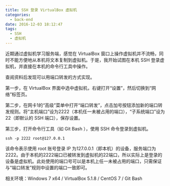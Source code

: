 ```yaml
---
title: SSH 登录 VirtualBox 虚拟机
categories:
  - back-end
date: 2016-12-03 18:12:47
tags:
  - SSH
  - 虚拟机
---
```


近期通过虚拟机学习服务端，感觉在 VirtualBox 窗口上操作虚拟机并不流畅，同时不能方便地从本机将文本复制到虚拟机。于是，我开始试图在本机 SSH 登录虚拟机，并直接在本机的命令行工具中操作。

<!-- more -->

查阅资料后发现可以用端口转发的方式实现。

第一步，在 VirtualBox 界面中选中虚拟机，右键打开“设置”，然后切换到“网络”标签页。

第二步，在网卡1的“高级”菜单中打开“端口转发”，点击加号按钮添加新的端口转发规则。将“主机端口”设为2222（本机任一未被占用的端口），“子系统端口”设为22（即默认的 SSH 端口），保存设置。

第三步，打开命令行工具（如 Git Bash ），使用 SSH 命令登录到虚拟机。

```
ssh -p 2222 root@127.0.0.1
```

该命令表示使用 root 账号登录 IP 为127.0.0.1（即本机）的设备，服务端口为2222。由于本机的2222端口已被转发到虚拟机的22端口，所以实际上是登录的设备是虚拟机。此处使用的端口号可以是本机上任一未被占用的端口，只需保证与“端口转发”规则中设置的端口一致即可。

相关环境：Windows 7 x64 / VirtualBox 5.1.8 / CentOS 7 / Git Bash